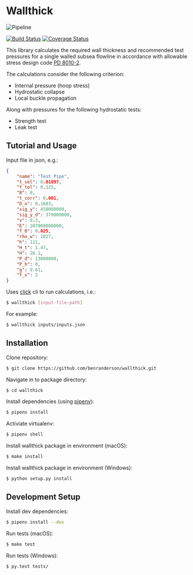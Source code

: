 # Wallthick

![Pipeline](https://s3-eu-west-1.amazonaws.com/openreply-enidays/wp-content/uploads/2017/03/ss-pipeline-pipe.jpg)

[![Build Status][travis-image]][travis-url]
[![Coverage Status][coveralls-image]][coveralls-url]

This library calculates the required wall thickness and recommended test pressures for a single walled subsea flowline in accordance with allowable stress design code [PD 8010-2](https://shop.bsigroup.com/ProductDetail?pid=000000000030344663).


The calculations consider the following criterion:
* Internal pressure (hoop stress)
* Hydrostatic collapse
* Local buckle propagation

Along with pressures for the following hydrostatic tests:
* Strength test
* Leak test

## Tutorial and Usage

Input file in json, e.g.:

```json
{
    "name": "Test Pipe",
    "t_sel": 0.01097,
    "f_tol": 0.125,
    "B": 0,
    "t_corr": 0.001,
    "D_o": 0.1683,
    "sig_y": 450000000,
    "sig_y_d": 370000000,
    "v": 0.3,
    "E": 207000000000,
    "f_0": 0.025,
    "rho_w": 1027,
    "h": 111,
    "H_t": 1.47,
    "H": 26.1,
    "P_d": 13000000,
    "P_h": 0,
    "g": 9.81,
    "f_s": 2
}
```

Uses [click](http://click.pocoo.org) cli to run calculations, i.e.:

```sh
$ wallthick [input-file-path]
```

For example:

```sh
$ wallthick inputs/inputs.json
```

## Installation

Clone repository:

```sh
$ git clone https://github.com/benranderson/wallthick.git
```

Navigate in to package directory:

```sh
$ cd wallthick
```

Install dependencies (using [pipenv](https://github.com/pypa/pipenv)):

```sh
$ pipenv install
```

Activiate virtualenv:

```sh
$ pipenv shell
```

Install wallthick package in environment (macOS):

```sh
$ make install
```

Install wallthick package in environment (Windows):

```sh
$ python setup.py install
```

## Development Setup

Install dev dependencies:

```sh
$ pipenv install --dev
```

Run tests (macOS):

```sh
$ make test
```

Run tests (Windows):

```sh
$ py.test tests/
```

<!-- Markdown link & img dfn's -->
[travis-image]: https://travis-ci.org/benranderson/wallthick.svg?branch=master
[travis-url]: https://travis-ci.org/benranderson/wallthick
[coveralls-image]:
https://coveralls.io/repos/github/benranderson/wallthick/badge.svg?branch=master
[coveralls-url]:
https://coveralls.io/github/benranderson/wallthick?branch=master